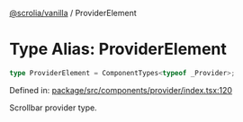 [@scrolia/vanilla](../README.md) / ProviderElement

# Type Alias: ProviderElement

```ts
type ProviderElement = ComponentTypes<typeof _Provider>;
```

Defined in: [package/src/components/provider/index.tsx:120](https://github.com/scrolia/vanilla/blob/71d11a743faf8de64b56201c92ff9484fdce9f24/package/src/components/provider/index.tsx#L120)

Scrollbar provider type.
